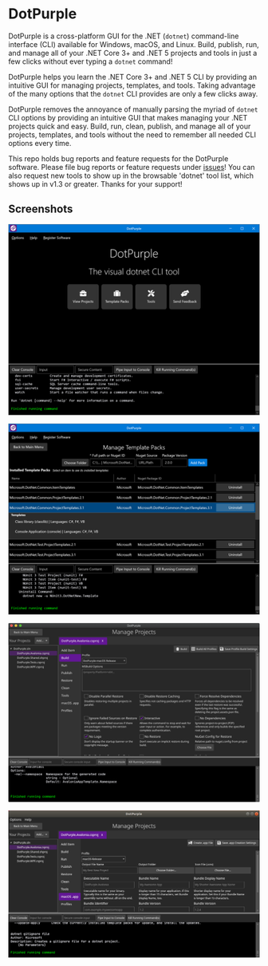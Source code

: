 # DotPurple

DotPurple is a cross-platform GUI for the .NET (`dotnet`) command-line interface (CLI) available for Windows, macOS, and Linux. Build, publish, run, and manage all of your .NET Core 3+ and .NET 5 projects and tools in just a few clicks without ever typing a `dotnet` command!

DotPurple helps you learn the .NET Core 3+ and .NET 5 CLI by providing an intuitive GUI for managing projects, templates, and tools. Taking advantage of the many options that the `dotnet` CLI provides are only a few clicks away.

DotPurple removes the annoyance of manually parsing the myriad of `dotnet` CLI options by providing an intuitive GUI that makes managing your .NET projects quick and easy. Build, run, clean, publish, and manage all of your projects, templates, and tools without the need to remember all needed CLI options every time.

This repo holds bug reports and feature requests for the DotPurple software. Please file bug reports or feature requests under [issues](https://github.com/DotPurpleApp/DotPurple-Issues/issues)! You can also request new tools to show up in the browsable 'dotnet' tool list, which shows up in v1.3 or greater. Thanks for your support!

## Screenshots

![Windows home screen](img/windows-home.png)

![Manage templates](img/windows-view-manage-templates.png)

![Build settings](img/macos-build-settings.png)

![macOS packing](img/linux-mac-macos.png)
